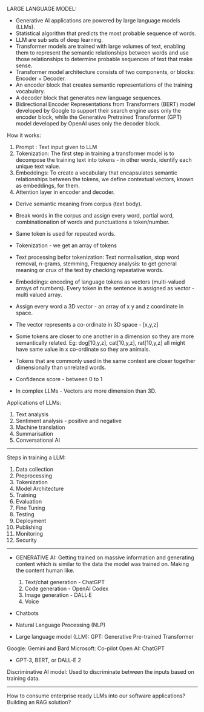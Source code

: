 LARGE LANGUAGE MODEL:

- Generative AI applications are powered by large language models (LLMs).
- Statistical algorithm that predicts the most probable sequence of words.
- LLM are sub sets of deep learning.
- Transformer models are trained with large volumes of text, enabling them to represent the semantic relationships between words and use those relationships to determine probable sequences of text that make sense.
- Transformer model architecture consists of two components, or blocks: Encoder + Decoder.
- An encoder block that creates semantic representations of the training vocabulary.
- A decoder block that generates new language sequences.
- Bidirectional Encoder Representations from Transformers (BERT) model developed by Google to support their search engine uses only the encoder block, while the Generative Pretrained Transformer (GPT) model developed by OpenAI uses only the decoder block.

How it works:

1. Prompt : Text input given to LLM
2. Tokenization: The first step in training a transformer model is to decompose the training text into tokens - in other words, identify each unique text value.
3. Embeddings: To create a vocabulary that encapsulates semantic relationships between the tokens, we define contextual vectors, known as embeddings, for them.
4. Attention layer in encoder and decoder.

- Derive semantic meaning from corpus (text body).
- Break words in the corpus and assign every word, partial word, combinationation of words and punctuations a token/number.
- Same token is used for repeated words.
- Tokenization - we get an array of tokens
- Text processing befor tokenization: Text normalisation, stop word removal, n-grams, stemming, Frequency analysis: to get general meaning or crux of the text by checking repeatative words.

- Embeddings: encoding of language tokens as vectors (multi-valued arrays of numbers). Every token in the sentence is assigned as vector - multi valued array.
- Assign every word a 3D vector - an array of x y and z coordinate in space.
- The vector represents a co-ordinate in 3D space - [x,y,z]
- Some tokens are closer to one another in a dimension so they are more semantically related. Eg: dog[10,y,z], cat[10,y,z], rat[10,y,z] all might have same value in x co-ordinate so they are animals.
- Tokens that are commonly used in the same context are closer together dimensionally than unrelated words.
- Confidence score - between 0 to 1
- In complex LLMs - Vectors are more dimension than 3D.

Applications of LLMs:

1. Text analysis
2. Sentiment analysis - positive and negative
3. Machine translation
4. Summarisation
5. Conversational AI

---

Steps in training a LLM:

1. Data collection
2. Preprocessing
3. Tokenization
4. Model Architecture
5. Training
6. Evaluation
7. Fine Tuning
8. Testing
9. Deployment
10. Publishing
11. Monitoring
12. Security

---

- GENERATIVE AI: Getting trained on massive information and generating content which is similar to the data the model was trained on. Making the content human like.

  1. Text/chat generation - ChatGPT
  2. Code generation - OpenAI Codex
  3. Image generation - DALL·E
  4. Voice

- Chatbots
- Natural Language Processing (NLP)
- Large language model (LLM):
  GPT: Generative Pre-trained Transformer

Google: Gemini and Bard
Microsoft: Co-pilot
Open AI: ChatGPT

- GPT-3, BERT, or DALL-E 2

Discriminative AI model: Used to discriminate between the inputs based on training data.

---

How to consume enterprise ready LLMs into our software applications?
Building an RAG solution?
